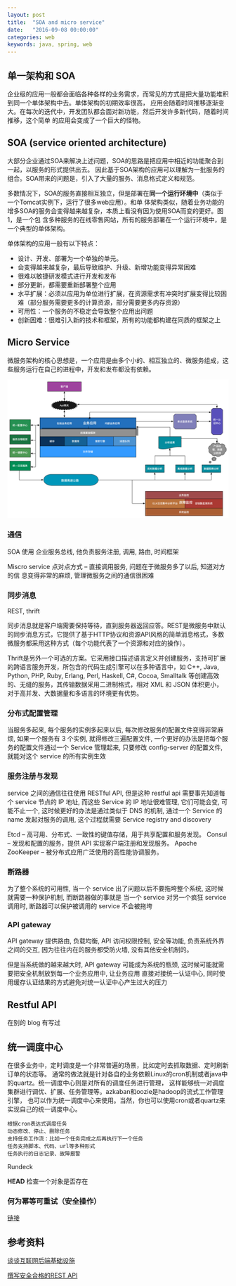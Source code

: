 ```yaml
---
layout: post
title:  "SOA and micro service"
date:   "2016-09-08 00:00:00"
categories: web
keywords: java, spring, web
---
```


## 单一架构和 SOA

企业级的应用一般都会面临各种各样的业务需求，而常见的方式是把大量功能堆积到同一个单体架构中去。单体架构的初期效率很高，
应用会随着时间推移逐渐变大。在每次的迭代中，开发团队都会面对新功能，然后开发许多新代码，随着时间推移，这个简单
的应用会变成了一个巨大的怪物。

## SOA (service oriented architecture) 
                                               
大部分企业通过SOA来解决上述问题，SOA的思路是把应用中相近的功能聚合到一起，以服务的形式提供出去。
因此基于SOA架构的应用可以理解为一批服务的组合。SOA带来的问题是，引入了大量的服务、消息格式定义和规范。

多数情况下，SOA的服务直接相互独立，但是部署在**同一个运行环境中**（类似于一个Tomcat实例下，运行了很多web应用）。和单
体架构类似，随着业务功能的增多SOA的服务会变得越来越复杂，本质上看没有因为使用SOA而变的更好。图1，是一个包
含多种服务的在线零售网站，所有的服务部署在一个运行环境中，是一个典型的单体架构。

单体架构的应用一般有以下特点：

* 设计、开发、部署为一个单独的单元。
* 会变得越来越复杂，最后导致维护、升级、新增功能变得异常困难
* 很难以敏捷研发模式进行开发和发布
* 部分更新，都需要重新部署整个应用
* 水平扩展：必须以应用为单位进行扩展，在资源需求有冲突时扩展变得比较困难（部分服务需要更多的计算资源，部分需要更多内存资源）
* 可用性：一个服务的不稳定会导致整个应用出问题
* 创新困难：很难引入新的技术和框架，所有的功能都构建在同质的框架之上

## Micro Service

微服务架构的核心思想是，一个应用是由多个小的、相互独立的、微服务组成，这些服务运行在自己的进程中，开发和发布都没有依赖。

![](/images/posts/web/server-basic-tech-stack.png)

### 通信

SOA 使用 企业服务总线, 他负责服务注册, 调用, 路由, 时间框架

Miscro service 点对点方式 – 直接调用服务, 问题在于微服务多了以后, 知道对方的信
息变得非常的麻烦, 管理微服务之间的通信很困难

### 同步消息

REST, thrift

同步消息就是客户端需要保持等待，直到服务器返回应答。REST是微服务中默认的同步消息方式，它提供了基于HTTP协议和资源API风格的简单消息格式，多数微服务都采用这种方式（每个功能代表了一个资源和对应的操作）。

Thrift是另外一个可选的方案。它采用接口描述语言定义并创建服务，支持可扩展的跨语言服务开发，所包含的代码生成引擎可以在多种语言中，如 C++, Java, Python, PHP, Ruby, Erlang, Perl, Haskell, C#, Cocoa, Smalltalk 等创建高效的、无缝的服务，其传输数据采用二进制格式，相对 XML 和 JSON 体积更小，对于高并发、大数据量和多语言的环境更有优势。

### 分布式配置管理

当服务多起来, 每个服务的实例多起来以后, 每次修改服务的配置文件变得非常麻烦, 如果一个服务有 3 个实例,
就得修改三遍配置文件, 一个更好的办法是把每个服务的配置文件通过一个 Service 管理起来, 只要修改 config-server
的配置文件, 就能对这个 service 的所有实例生效

### 服务注册与发现

service 之间的通信往往使用 RESTful API, 但是这种 restful api 需要事先知道每个 service 节点的 IP 地址,
而这些 Service 的 IP 地址很难管理, 它们可能会变, 可能不止一个, 这时候更好的办法是通过类似于 DNS 的机制, 
通过一个 Service 的 name 发起对服务的调用, 这个过程就需要 Service registry and discovery 

Etcd – 高可用、分布式、一致性的键值存储，用于共享配置和服务发现。
Consul – 发现和配置的服务，提供 API 实现客户端注册和发现服务。
Apache ZooKeeper – 被分布式应用广泛使用的高性能协调服务。

### 断路器

为了整个系统的可用性, 当一个 service 出了问题以后不要拖垮整个系统, 这时候就需要一种保护机制, 而断路器做的事就是
当一个 service 对另一个疯狂 service 调用时, 断路器可以保护被调用的 service 不会被拖垮

### API gateway

API gateway 提供路由, 负载均衡, API 访问权限控制, 安全等功能, 负责系统外界之间的交互, 因为往往内在的服务都受防火墙, 没有其他安全机制的。

但是当系统做的越来越大时, API gateway 可能成为系统的瓶颈, 这时候可能就需要把安全机制放到每一个业务应用中, 让业务应用
直接对接统一认证中心, 同时使用缓存认证结果的方式避免对统一认证中心产生过大的压力

## Restful API
在别的 blog 有写过

## 统一调度中心

在很多业务中，定时调度是一个非常普遍的场景，比如定时去抓取数据、定时刷新订单的状态等。
通常的做法就是针对各自的业务依赖Linux的cron机制或者java中的quartz。统一调度中心则是对所有的调度任务进行管理，
这样能够统一对调度集群进行调优、扩展、任务管理等。azkaban和oozie是hadoop的流式工作管理引擎，
也可以作为统一调度中心来使用。当然，你也可以使用cron或者quartz来实现自己的统一调度中心。

```
根据cron表达式调度任务
动态修改、停止、删除任务
支持任务工作流：比如一个任务完成之后再执行下一个任务
任务支持脚本、代码、url等多种形式
任务执行的日志记录、故障报警
```


Rundeck

**HEAD** 检查一个对象是否存在

### 何为幂等可重试（安全操作）

[链接](http://blog.csdn.net/caisini_vc/article/details/50949590)

## 参考资料

[谈谈互联网后端基础设施](http://www.rowkey.me/blog/2016/08/27/server-basic-tech-stack/)

[撰写安全合格的REST API]()